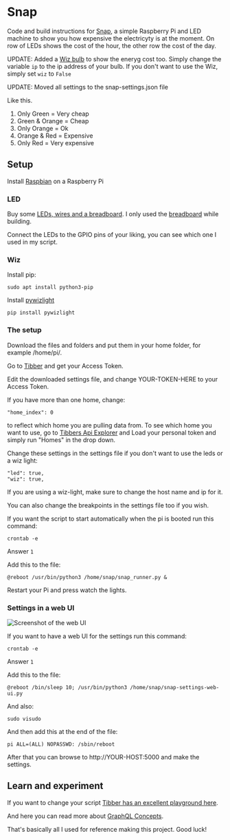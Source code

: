 # Snap
Code and build instructions for [Snap](https://www.instagram.com/p/CVXhBlCs5un/), a simple Raspberry Pi and LED machine to show you how expensive the electricyty is at the moment. On row of LEDs shows the cost of the hour, the other row the cost of the day.

UPDATE: Added a [Wiz bulb](https://www.wizconnected.com/en-ca/products/bulbs) to show the eneryg cost too. Simply change the variable `ip` to the ip address of your bulb. If you don't want to use the Wiz, simply set `wiz` to `False`

UPDATE: Moved all settings to the snap-settings.json file

Like this.
1. Only Green = Very cheap
2. Green & Orange = Cheap
3. Only Orange = Ok
4. Orange & Red = Expensive
5. Only Red = Very expensive

## Setup

Install [Raspbian](https://www.raspberrypi.org/downloads/raspbian/) on a Raspberry Pi

### LED

Buy some [LEDs, wires and a breadboard](https://www.instagram.com/p/CU1-_8KsBTz/). I only used the [breadboard](https://www.instagram.com/p/CU7GH0gMow4/) while building.

Connect the LEDs to the GPIO pins of your liking, you can see which one I used in my script.

### Wiz

Install pip:

`sudo apt install python3-pip`

Install [pywizlight](https://github.com/sbidy/pywizlight)

`pip install pywizlight`

### The setup

Download the files and folders and put them in your home folder, for example /home/pi/.

Go to [Tibber](https://developer.tibber.com/settings/accesstoken) and get your Access Token.

Edit the downloaded settings file, and change YOUR-TOKEN-HERE to your Access Token.

If you have more than one home, change:
```
"home_index": 0
```
to reflect which home you are pulling data from. To see which home you want to use, go to [Tibbers Api Explorer](https://developer.tibber.com/explorer) and Load your personal token and simply run "Homes" in the drop down.

Change these settings in the settings file if you don't want to use the leds or a wiz light:
```
"led": true,
"wiz": true,
```

If you are using a wiz-light, make sure to change the host name and ip for it.

You can also change the breakpoints in the settings file too if you wish.

If you want the script to start automatically when the pi is booted run this command:

`crontab -e`

Answer `1`

Add this to the file:

`@reboot /usr/bin/python3 /home/snap/snap_runner.py &`

Restart your Pi and press watch the lights.

### Settings in a web UI

![Screenshot of the web UI](assets/screenshot.png)

If you want to have a web UI for the settings run this command:

`crontab -e`

Answer `1`

Add this to the file:

`@reboot /bin/sleep 10; /usr/bin/python3 /home/snap/snap-settings-web-ui.py`

And also: 

`sudo visudo`

And then add this at the end of the file:

`pi ALL=(ALL) NOPASSWD: /sbin/reboot`

After that you can browse to http://YOUR-HOST:5000 and make the settings.

## Learn and experiment

If you want to change your script [Tibber has an excellent playground here](https://developer.tibber.com/explorer).

And here you can read more about [GraphQL Concepts](https://developer.tibber.com/docs/guides/graphql-concepts).

That's basically all I used for reference making this project. Good luck!
